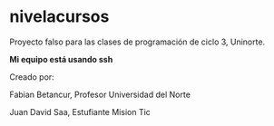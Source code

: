 # nivelacursos
Proyecto falso para las clases de programación de ciclo 3, Uninorte.



**Mi equipo está usando ssh**

Creado por:

Fabian Betancur, Profesor Universidad del Norte

Juan David Saa, Estufiante Mision Tic
